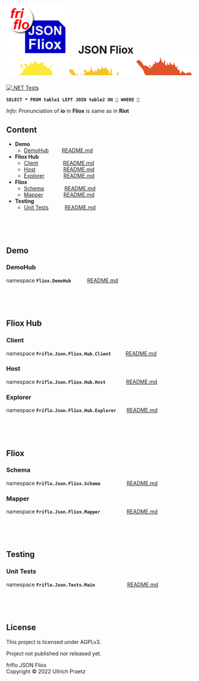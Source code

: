 

# ![logo](docs/images/Json-Fliox.svg)     **JSON Fliox**      ![SPLASH](docs/images/paint-splatter.svg)

[![.NET Tests](https://github.com/friflo/Friflo.Json.Fliox/workflows/.NET/badge.svg)](https://github.com/friflo/Friflo.Json.Fliox/actions)



__`SELECT * FROM table1 LEFT JOIN table2 ON 💩 WHERE 💩`__

*Info*: Pronunciation of **io** in **Fliox** is same as in **Riot**


## Content
- **Demo**
    - [DemoHub](#demohub)         [README.md](DemoHub/README.md)
- **Fliox Hub**
    - [Client](#client)                 [README.md](Json/Fliox.Hub/Client/README.md)
    - [Host](#host)                   [README.md](Json/Fliox.Hub/Host/README.md)
    - [Explorer](#explorer)             [README.md](Json/Fliox.Hub.Explorer/README.md)
- **Fliox**
    - [Schema](#schema)              [README.md](Json/Fliox/Schema/README.md)
    - [Mapper](#mapper)              [README.md](Json/Fliox/Mapper/README.md)
- **Testing**
    - [Unit Tests](#unit-tests)           [README.md](Json.Tests/README.md)


![section](docs/images/new-section.png)

## **Demo**

### **DemoHub**
namespace **`Fliox.DemoHub`**           [README.md](DemoHub/README.md)



![section](docs/images/new-section.png)

## **Fliox Hub**

### **Client**
namespace **`Friflo.Json.Fliox.Hub.Client`**          [README.md](Json/Fliox.Hub/Client/README.md)


### **Host**
namespace **`Friflo.Json.Fliox.Hub.Host`**              [README.md](Json/Fliox.Hub/Host/README.md)


### **Explorer**
namespace **`Friflo.Json.Fliox.Hub.Explorer`**       [README.md](Json/Fliox.Hub.Explorer/README.md)




![section](docs/images/new-section.png)

## **Fliox**

### **Schema**
namespace **`Friflo.Json.Fliox.Schema`**                  [README.md](Json/Fliox/Schema/README.md)


### **Mapper**
namespace **`Friflo.Json.Fliox.Mapper`**                  [README.md](Json/Fliox/Mapper/README.md)




![section](docs/images/new-section.png)

## **Testing**

### **Unit Tests**
namespace **`Friflo.Json.Tests.Main`**                      [README.md](Json.Tests/README.md)



![section](docs/images/new-section.png)

## License

This project is licensed under AGPLv3.

Project not published nor released yet.

friflo JSON Fliox  
Copyright © 2022 Ullrich Praetz
